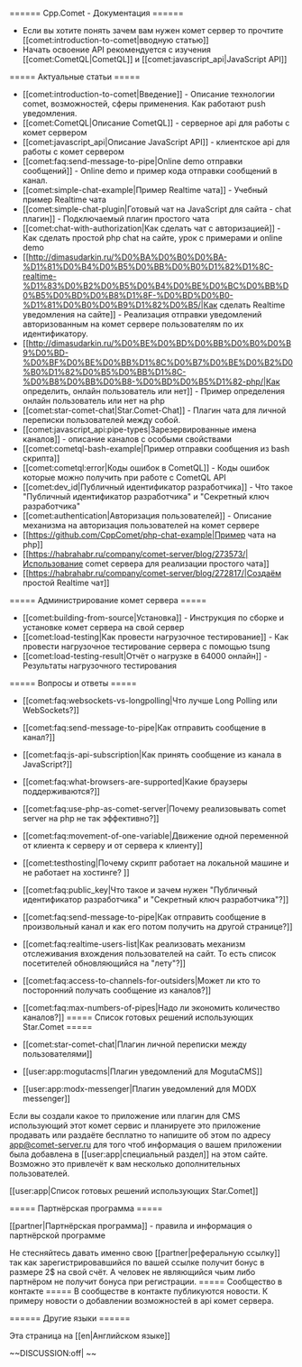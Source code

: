 ====== Cpp.Comet - Документация ======

  * Если вы хотите понять зачем вам нужен комет сервер то прочтите [[comet:introduction-to-comet|вводную статью]]
  * Начать освоение API рекомендуется с изучения [[comet:CometQL|CometQL]] и [[comet:javascript_api|JavaScript API]]


===== Актуальные статьи =====

  * [[comet:introduction-to-comet|Введение]] - Описание технологии comet, возможностей, сферы применения. Как работают push уведомления.
  * [[comet:CometQL|Описание CometQL]] - серверное api для работы с комет сервером
  * [[comet:javascript_api|Описание JavaScript API]]  - клиентское api для работы с комет сервером
  * [[comet:faq:send-message-to-pipe|Online demo отправки сообщений]] - Online demo и пример кода отправки сообщений в канал.
  * [[comet:simple-chat-example|Пример Realtime чата]] - Учебный пример Realtime чата
  * [[comet:simple-chat-plugin|Готовый чат на JavaScript для сайта - chat плагин]] - Подключаемый плагин простого чата
  * [[comet:chat-with-authorization|Как сделать чат с авторизацией]] - Как сделать простой php chat на сайте, урок с примерами и online demo
  * [[http://dimasudarkin.ru/%D0%BA%D0%B0%D0%BA-%D1%81%D0%B4%D0%B5%D0%BB%D0%B0%D1%82%D1%8C-realtime-%D1%83%D0%B2%D0%B5%D0%B4%D0%BE%D0%BC%D0%BB%D0%B5%D0%BD%D0%B8%D1%8F-%D0%BD%D0%B0-%D1%81%D0%B0%D0%B9%D1%82%D0%B5/|Как сделать Realtime уведомления на сайте]] - Реализация отправки уведомлений авторизованным на комет сервере пользователям по их идентификатору.
  * [[http://dimasudarkin.ru/%D0%BE%D0%BD%D0%BB%D0%B0%D0%B9%D0%BD-%D0%BF%D0%BE%D0%BB%D1%8C%D0%B7%D0%BE%D0%B2%D0%B0%D1%82%D0%B5%D0%BB%D1%8C-%D0%B8%D0%BB%D0%B8-%D0%BD%D0%B5%D1%82-php/|Как определить, онлайн пользователь или нет]] - Пример определения онлайн пользователь или нет на php
  * [[comet:star-comet-chat|Star.Comet-Chat]] - Плагин чата для личной переписки пользователей между собой.
  * [[comet:javascript_api:pipe-types|Зарезервированные имена каналов]] - описание каналов с особыми свойствами
  * [[comet:cometql-bash-example|Пример отправки сообщения из bash скрипта]]
  * [[comet:cometql:error|Коды ошибок в CometQL]] - Коды ошибок которые можно получить при работе с CometQL API
  * [[comet:dev_id|Публичный идентификатор разработчика]] - Что такое "Публичный идентификатор разработчика" и "Секретный ключ разработчика"
  * [[comet:authentication|Авторизация пользователей]] - Описание механизма на авторизация пользователей на комет сервере 
  * [[https://github.com/CppComet/php-chat-example|Пример чата на php]]
  * [[https://habrahabr.ru/company/comet-server/blog/273573/|Использование comet сервера для реализации простого чата]]
  * [[https://habrahabr.ru/company/comet-server/blog/272817/|Создаём простой Realtime чат]]


===== Администрирование комет сервера =====

  * [[comet:building-from-source|Установка]] - Инструкция по сборке и установке комет сервера на свой сервер
  * [[comet:load-testing|Как провести нагрузочное тестирование]] - Как провести нагрузочное тестирование сервера с помощью tsung
  * [[comet:load-testing-result|Отчёт о нагрузке в 64000 онлайн]] - Результаты нагрузочного тестирования

===== Вопросы и ответы =====
  * [[comet:faq:websockets-vs-longpolling|Что лучше Long Polling или WebSockets?]]
  * [[comet:faq:send-message-to-pipe|Как отправить сообщение в канал?]]
  * [[comet:faq:js-api-subscription|Как принять сообщение из канала в JavaScript?]]
  * [[comet:faq:what-browsers-are-supported|Какие браузеры поддерживаются?]]
  * [[comet:faq:use-php-as-comet-server|Почему реализовывать comet server на php не так эффективно?]]
  * [[comet:faq:movement-of-one-variable|Движение одной переменной от клиента к серверу и от сервера к клиенту]]
  * [[comet:testhosting|Почему скрипт работает на локальной машине и не работает на хостинге? ]]
  * [[comet:faq:public_key|Что такое и зачем нужен "Публичный идентификатор разработчика" и "Секретный ключ разработчика"?]]
  * [[comet:faq:send-message-to-pipe|Как отправить сообщение в произвольный канал и как его потом получить на другой странице?]]
  * [[comet:faq:realtime-users-list|Как реализовать механизм отслеживания вхождения пользователей на сайт. То есть список посетителей обновляющийся на "лету"?]] 
  * [[comet:faq:access-to-channels-for-outsiders|Может ли кто то посторонний получать сообщение из каналов?]]
  * [[comet:faq:max-numbers-of-pipes|Надо ли экономить количество каналов?]]
===== Список готовых решений использующих Star.Comet =====
 
  * [[comet:star-comet-chat|Плагин личной переписки между пользователями]]
  * [[user:app:mogutacms|Плагин уведомлений для MogutaCMS]]
  * [[user:app:modx-messenger|Плагин уведомлений для MODX messenger]]

<note tip>Если вы создали какое то приложение или плагин для CMS использующий этот комет сервис и планируете это приложение продавать или раздаёте бесплатно то напишите об этом по адресу app@comet-server.ru для того чтоб информация о вашем приложении была добавлена в [[user:app|специальный раздел]] на этом сайте.
Возможно это привлечёт к вам несколько дополнительных пользователей.</note>
 
[[user:app|Список готовых решений использующих Star.Comet]]

===== Партнёрская программа =====

[[partner|Партнёрская программа]] - правила и информация о партнёрской программе

<note tip>Не стесняйтесь давать именно свою [[partner|реферальную ссылку]] так как зарегистрировавшийся по вашей ссылке получит бонус в размере 2$ на свой счёт. А человек не являющийся чьим либо партнёром не получит бонуса при регистрации.</note>
===== Сообщество в контакте =====
В сообществе в контакте публикуются новости. К примеру новости о добавлении возможностей в api комет сервера.
<HTML>
 
<script type="text/javascript" src="//vk.com/js/api/openapi.js?121"></script>
<!-- VK Widget -->
<div id="vk_groups"></div>
<script type="text/javascript">
VK.Widgets.Group("vk_groups", {mode: 0, width: "220", height: "400", color1: 'FFFFFF', color2: '2B587A', color3: '5B7FA6'}, 61769594);
</script> 

 
</HTML>

====== Другие языки ====== 

Эта страница на [[en|Английском языке]]

~~DISCUSSION:off| ~~
